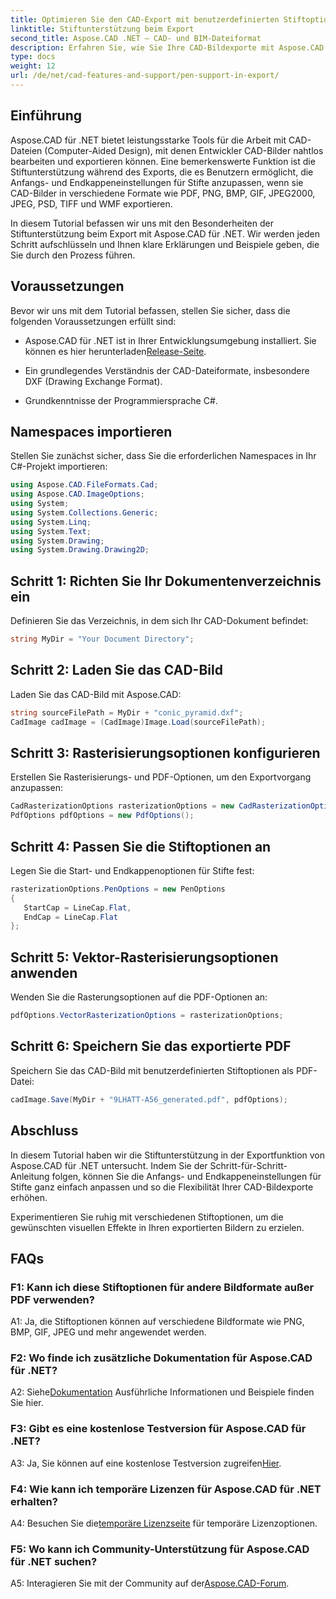 ```yaml
---
title: Optimieren Sie den CAD-Export mit benutzerdefinierten Stiftoptionen in Aspose.CAD für .NET
linktitle: Stiftunterstützung beim Export
second_title: Aspose.CAD .NET – CAD- und BIM-Dateiformat
description: Erfahren Sie, wie Sie Ihre CAD-Bildexporte mit Aspose.CAD für .NET verbessern. Passen Sie die Stiftoptionen an, um atemberaubende Grafiken in PDF, PNG, BMP und mehr zu erhalten.
type: docs
weight: 12
url: /de/net/cad-features-and-support/pen-support-in-export/
---
```

## Einführung

Aspose.CAD für .NET bietet leistungsstarke Tools für die Arbeit mit CAD-Dateien (Computer-Aided Design), mit denen Entwickler CAD-Bilder nahtlos bearbeiten und exportieren können. Eine bemerkenswerte Funktion ist die Stiftunterstützung während des Exports, die es Benutzern ermöglicht, die Anfangs- und Endkappeneinstellungen für Stifte anzupassen, wenn sie CAD-Bilder in verschiedene Formate wie PDF, PNG, BMP, GIF, JPEG2000, JPEG, PSD, TIFF und WMF exportieren.

In diesem Tutorial befassen wir uns mit den Besonderheiten der Stiftunterstützung beim Export mit Aspose.CAD für .NET. Wir werden jeden Schritt aufschlüsseln und Ihnen klare Erklärungen und Beispiele geben, die Sie durch den Prozess führen.

## Voraussetzungen

Bevor wir uns mit dem Tutorial befassen, stellen Sie sicher, dass die folgenden Voraussetzungen erfüllt sind:

-  Aspose.CAD für .NET ist in Ihrer Entwicklungsumgebung installiert. Sie können es hier herunterladen[Release-Seite](https://releases.aspose.com/cad/net/).

- Ein grundlegendes Verständnis der CAD-Dateiformate, insbesondere DXF (Drawing Exchange Format).

- Grundkenntnisse der Programmiersprache C#.

## Namespaces importieren

Stellen Sie zunächst sicher, dass Sie die erforderlichen Namespaces in Ihr C#-Projekt importieren:

```csharp
using Aspose.CAD.FileFormats.Cad;
using Aspose.CAD.ImageOptions;
using System;
using System.Collections.Generic;
using System.Linq;
using System.Text;
using System.Drawing;
using System.Drawing.Drawing2D;
```

## Schritt 1: Richten Sie Ihr Dokumentenverzeichnis ein

Definieren Sie das Verzeichnis, in dem sich Ihr CAD-Dokument befindet:

```csharp
string MyDir = "Your Document Directory";
```

## Schritt 2: Laden Sie das CAD-Bild

Laden Sie das CAD-Bild mit Aspose.CAD:

```csharp
string sourceFilePath = MyDir + "conic_pyramid.dxf";
CadImage cadImage = (CadImage)Image.Load(sourceFilePath);
```

## Schritt 3: Rasterisierungsoptionen konfigurieren

Erstellen Sie Rasterisierungs- und PDF-Optionen, um den Exportvorgang anzupassen:

```csharp
CadRasterizationOptions rasterizationOptions = new CadRasterizationOptions();
PdfOptions pdfOptions = new PdfOptions();
```

## Schritt 4: Passen Sie die Stiftoptionen an

Legen Sie die Start- und Endkappenoptionen für Stifte fest:

```csharp
rasterizationOptions.PenOptions = new PenOptions
{
   StartCap = LineCap.Flat,
   EndCap = LineCap.Flat
};
```

## Schritt 5: Vektor-Rasterisierungsoptionen anwenden

Wenden Sie die Rasterungsoptionen auf die PDF-Optionen an:

```csharp
pdfOptions.VectorRasterizationOptions = rasterizationOptions;
```

## Schritt 6: Speichern Sie das exportierte PDF

Speichern Sie das CAD-Bild mit benutzerdefinierten Stiftoptionen als PDF-Datei:

```csharp
cadImage.Save(MyDir + "9LHATT-A56_generated.pdf", pdfOptions);
```

## Abschluss

In diesem Tutorial haben wir die Stiftunterstützung in der Exportfunktion von Aspose.CAD für .NET untersucht. Indem Sie der Schritt-für-Schritt-Anleitung folgen, können Sie die Anfangs- und Endkappeneinstellungen für Stifte ganz einfach anpassen und so die Flexibilität Ihrer CAD-Bildexporte erhöhen.

Experimentieren Sie ruhig mit verschiedenen Stiftoptionen, um die gewünschten visuellen Effekte in Ihren exportierten Bildern zu erzielen.

## FAQs

### F1: Kann ich diese Stiftoptionen für andere Bildformate außer PDF verwenden?

A1: Ja, die Stiftoptionen können auf verschiedene Bildformate wie PNG, BMP, GIF, JPEG und mehr angewendet werden.

### F2: Wo finde ich zusätzliche Dokumentation für Aspose.CAD für .NET?

 A2: Siehe[Dokumentation](https://reference.aspose.com/cad/net/) Ausführliche Informationen und Beispiele finden Sie hier.

### F3: Gibt es eine kostenlose Testversion für Aspose.CAD für .NET?

 A3: Ja, Sie können auf eine kostenlose Testversion zugreifen[Hier](https://releases.aspose.com/).

### F4: Wie kann ich temporäre Lizenzen für Aspose.CAD für .NET erhalten?

 A4: Besuchen Sie die[temporäre Lizenzseite](https://purchase.aspose.com/temporary-license/) für temporäre Lizenzoptionen.

### F5: Wo kann ich Community-Unterstützung für Aspose.CAD für .NET suchen?

 A5: Interagieren Sie mit der Community auf der[Aspose.CAD-Forum](https://forum.aspose.com/c/cad/19).
